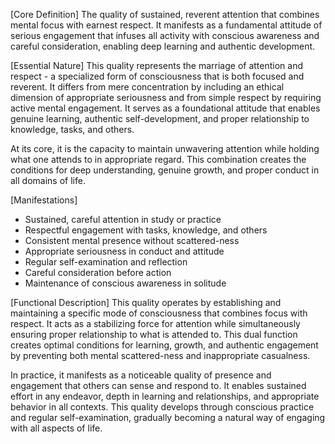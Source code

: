 [Core Definition]
The quality of sustained, reverent attention that combines mental focus with earnest respect. It manifests as a fundamental attitude of serious engagement that infuses all activity with conscious awareness and careful consideration, enabling deep learning and authentic development.

[Essential Nature]
This quality represents the marriage of attention and respect - a specialized form of consciousness that is both focused and reverent. It differs from mere concentration by including an ethical dimension of appropriate seriousness and from simple respect by requiring active mental engagement. It serves as a foundational attitude that enables genuine learning, authentic self-development, and proper relationship to knowledge, tasks, and others.

At its core, it is the capacity to maintain unwavering attention while holding what one attends to in appropriate regard. This combination creates the conditions for deep understanding, genuine growth, and proper conduct in all domains of life.

[Manifestations]
- Sustained, careful attention in study or practice
- Respectful engagement with tasks, knowledge, and others
- Consistent mental presence without scattered-ness
- Appropriate seriousness in conduct and attitude
- Regular self-examination and reflection
- Careful consideration before action
- Maintenance of conscious awareness in solitude

[Functional Description]
This quality operates by establishing and maintaining a specific mode of consciousness that combines focus with respect. It acts as a stabilizing force for attention while simultaneously ensuring proper relationship to what is attended to. This dual function creates optimal conditions for learning, growth, and authentic engagement by preventing both mental scattered-ness and inappropriate casualness.

In practice, it manifests as a noticeable quality of presence and engagement that others can sense and respond to. It enables sustained effort in any endeavor, depth in learning and relationships, and appropriate behavior in all contexts. This quality develops through conscious practice and regular self-examination, gradually becoming a natural way of engaging with all aspects of life.